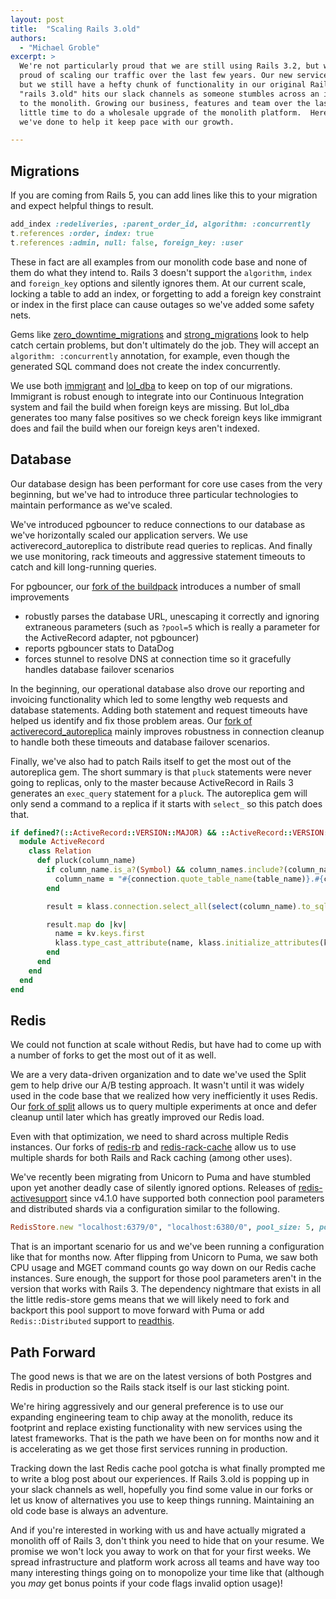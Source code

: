 ```yaml
---
layout: post
title:  "Scaling Rails 3.old"
authors:
  - "Michael Groble"
excerpt: >
  We're not particularly proud that we are still using Rails 3.2, but we _are_ extremely
  proud of scaling our traffic over the last few years. Our new services are built in Rails 5,
  but we still have a hefty chunk of functionality in our original Rails 3.x monolith. A rueful
  "rails 3.old" hits our slack channels as someone stumbles across an issue as they switch back
  to the monolith. Growing our business, features and team over the last few years has left
  little time to do a wholesale upgrade of the monolith platform.  Here are some tactical things
  we've done to help it keep pace with our growth.

---
```


## Migrations
If you are coming from Rails 5, you can add lines like this to your migration and expect helpful things to result.

```ruby
add_index :redeliveries, :parent_order_id, algorithm: :concurrently
t.references :order, index: true
t.references :admin, null: false, foreign_key: :user
```

These in fact are all examples from our monolith code base and none of them do what they intend to.  Rails 3 doesn't
support the `algorithm`, `index` and `foreign_key` options and silently ignores them.  At our current scale, locking
a table to add an index, or forgetting to add a foreign key constraint or index in the first place can cause outages
so we've added some safety nets.

Gems like [zero_downtime_migrations](https://github.com/LendingHome/zero_downtime_migrations) and
[strong_migrations](https://github.com/ankane/strong_migrations) look to help catch certain problems, but don't ultimately
do the job.  They will accept an `algorithm: :concurrently` annotation, for example, even though the generated SQL command does
not create the index concurrently.

We use both [immigrant](https://github.com/jenseng/immigrant) and [lol_dba](https://github.com/plentz/lol_dba) to keep
on top of our migrations.  Immigrant is robust enough to integrate into our Continuous Integration system and fail the
build when foreign keys are missing.  But lol_dba generates too many false positives so we check foreign keys like
immigrant does and fail the build when our foreign keys aren't indexed.

## Database
Our database design has been performant for core use cases from the very beginning, but we've had to introduce three
particular technologies to maintain performance as we've scaled.

We've introduced pgbouncer to reduce connections to our database as we've horizontally scaled our application servers.
We use activerecord_autoreplica to distribute read queries to replicas.  And finally we use monitoring, rack timeouts
and aggressive statement timeouts to catch and kill long-running queries.

For pgbouncer, our [fork of the buildpack](https://github.com/deliveroo/heroku-buildpack-pgbouncer/tree/resolve-stunnel-dns-at-connection-time-idle-settings)
introduces a number of small improvements

* robustly parses the database URL, unescaping it correctly and ignoring extraneous parameters (such as `?pool=5` which
  is really a parameter for the ActiveRecord adapter, not pgbouncer)
* reports pgbouncer stats to DataDog
* forces stunnel to resolve DNS at connection time so it gracefully handles database failover scenarios

In the beginning, our operational database also drove our reporting and invoicing functionality which led to some lengthy
web requests and database statements. Adding both statement and request timeouts have helped us identify and fix those
problem areas.  Our [fork of activerecord_autoreplica](https://github.com/deliveroo/activerecord_autoreplica) mainly
improves robustness in connection cleanup to handle both these timeouts and database failover scenarios.

Finally, we've also had to patch Rails itself to get the most out of the autoreplica gem.  The short summary is
that `pluck` statements were never going to replicas, only to the master because ActiveRecord in Rails 3 generates
an `exec_query` statement for a `pluck`.  The autoreplica gem will only send a command to a replica if it starts
with `select_` so this patch does that.

```ruby
if defined?(::ActiveRecord::VERSION::MAJOR) && ::ActiveRecord::VERSION::MAJOR.to_i == 3
  module ActiveRecord
    class Relation
      def pluck(column_name)
        if column_name.is_a?(Symbol) && column_names.include?(column_name.to_s)
          column_name = "#{connection.quote_table_name(table_name)}.#{connection.quote_column_name(column_name)}"
        end

        result = klass.connection.select_all(select(column_name).to_sql)

        result.map do |kv|
          name = kv.keys.first
          klass.type_cast_attribute(name, klass.initialize_attributes(kv))
        end
      end
    end
  end
end
```

## Redis
We could not function at scale without Redis, but have had to come up with a number of forks to get the most out of it as well.

We are a very data-driven organization and to date we've used the Split gem to help drive our A/B testing approach.  It wasn't
until  it was widely used in the code base that we realized how very inefficiently it uses Redis.  Our
[fork of split](https://github.com/deliveroo/split/tree/ab-tests) allows us to query multiple experiments at once and defer
cleanup until later which has greatly improved our Redis load.

Even with that optimization, we need to shard across multiple Redis instances.  Our forks of
[redis-rb](https://github.com/deliveroo/redis-rb/tree/distributed_mget) and
[redis-rack-cache](https://github.com/deliveroo/redis-rack-cache/tree/sharding) allow us to use multiple shards
for both Rails and Rack caching (among other uses).

We've recently been migrating from Unicorn to Puma and have stumbled upon yet another deadly case of silently ignored options.
Releases of [redis-activesupport](https://github.com/redis-store/redis-activesupport) since v4.1.0 have supported both
connection pool parameters and distributed shards via a configuration similar to the following.

```ruby
RedisStore.new "localhost:6379/0", "localhost:6380/0", pool_size: 5, pool_timeout: 10
```

That is an important scenario for us and we've been running a configuration like that for months now. After flipping
from Unicorn to Puma, we saw both CPU usage and MGET command counts go way down on our Redis cache instances.  Sure enough,
the support for those pool parameters aren't in the version that works with Rails 3.  The dependency nightmare that exists in
all the little redis-store gems means that we will likely need to fork and backport this pool support to move forward with Puma
or add `Redis::Distributed` support to [readthis](https://github.com/sorentwo/readthis).

## Path Forward
The good news is that we are on the latest versions of both Postgres and Redis in production so the Rails stack itself is
our last sticking point.

We're hiring aggressively and our general preference is to use our expanding engineering team to chip away at the
monolith, reduce its footprint and replace existing functionality with new services using the latest frameworks.  That is the path
we have been on for months now and it is accelerating as we get those first services running in production.

Tracking down the last Redis cache pool gotcha is what finally prompted me to write a blog post about our experiences.  If
Rails 3.old is popping up in your slack channels as well, hopefully you find some value in our forks or let us know of
alternatives you use to keep things running.  Maintaining an old code base is always an adventure.

And if you're interested in working with us and have actually migrated a monolith off of Rails 3, don't think you need to
hide that on your resume.  We promise we won't lock you away to work on that for your first weeks.  We spread infrastructure
and platform work across all teams and have way too many interesting things going on to monopolize your time like that (although you
_may_ get bonus points if your code flags invalid option usage)!
